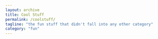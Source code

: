 ```yaml
---
layout: archive
title: Cool Stuff
permalink: /coolstuff/
tagline: "the fun stuff that didn't fall into any other category"
category: "fun"
---
```

